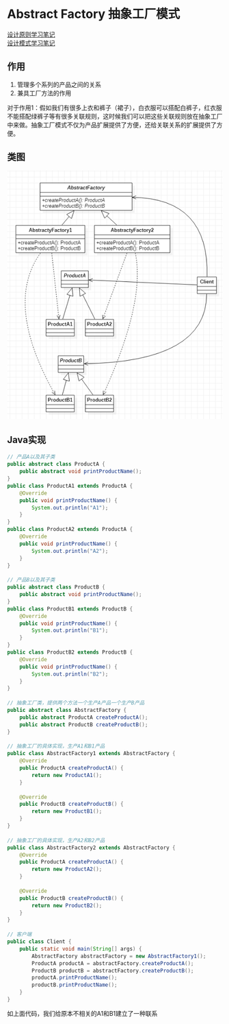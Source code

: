 # Abstract Factory 抽象工厂模式
[设计原则学习笔记](https://www.jianshu.com/p/f7f79adad32b)  
[设计模式学习笔记](https://www.jianshu.com/p/08bf9381697c)  
## 作用
1. 管理多个系列的产品之间的关系
2. 兼具工厂方法的作用  

对于作用1：假如我们有很多上衣和裤子（裙子），白衣服可以搭配白裤子，红衣服不能搭配绿裤子等有很多关联规则，这时候我们可以把这些关联规则放在抽象工厂中来做。抽象工厂模式不仅为产品扩展提供了方便，还给关联关系的扩展提供了方便。

## 类图
![抽象工厂模式类图](res/abstract_factory_01.PNG)

## Java实现
```JAVA
// 产品A以及其子类
public abstract class ProductA {
    public abstract void printProductName();
}
public class ProductA1 extends ProductA {
    @Override
    public void printProductName() {
        System.out.println("A1");
    }
}
public class ProductA2 extends ProductA {
    @Override
    public void printProductName() {
        System.out.println("A2");
    }
}

// 产品B以及其子类
public abstract class ProductB {
    public abstract void printProductName();
}
public class ProductB1 extends ProductB {
    @Override
    public void printProductName() {
        System.out.println("B1");
    }
}
public class ProductB2 extends ProductB {
    @Override
    public void printProductName() {
        System.out.println("B2");
    }
}

// 抽象工厂类，提供两个方法一个生产A产品一个生产B产品
public abstract class AbstractFactory {
    public abstract ProductA createProductA();
    public abstract ProductB createProductB();
}

// 抽象工厂的具体实现，生产A1和B1产品
public class AbstractFactory1 extends AbstractFactory {
    @Override
    public ProductA createProductA() {
        return new ProductA1();
    }

    @Override
    public ProductB createProductB() {
        return new ProductB1();
    }
}

// 抽象工厂的具体实现，生产A2和B2产品
public class AbstractFactory2 extends AbstractFactory {
    @Override
    public ProductA createProductA() {
        return new ProductA2();
    }

    @Override
    public ProductB createProductB() {
        return new ProductB2();
    }
}

// 客户端
public class Client {
    public static void main(String[] args) {
        AbstractFactory abstractFactory = new AbstractFactory1();
        ProductA productA = abstractFactory.createProductA();
        ProductB productB = abstractFactory.createProductB();
        productA.printProductName();
        productB.printProductName();
    }
}

```
如上面代码，我们给原本不相关的A1和B1建立了一种联系
